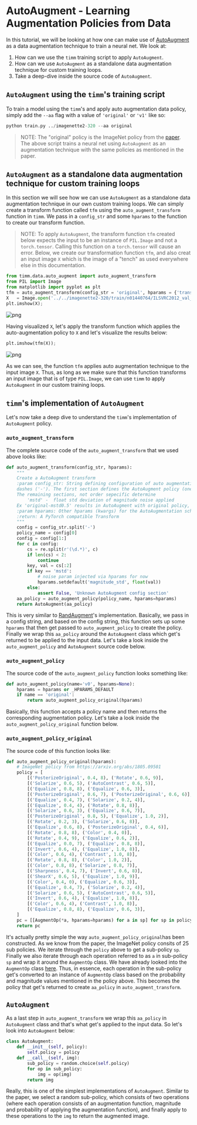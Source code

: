 # AutoAugment - Learning Augmentation Policies from Data
In this tutorial, we will be looking at how one can make use of [AutoAugment](https://arxiv.org/abs/1805.09501) as a data augmentation technique to train a neural net. 
We look at:
1. How can we use the `timm` training script to apply `AutoAugment`.
2. How can we use `AutoAugment` as a standalone data augmentation technique for custom training loops.
3. Take a deep-dive inside the source code of `AutoAugment`.
## `AutoAugment` using the `timm`'s training script
To train a model using the `timm`'s and apply auto augmentation data policy, simply add the `--aa` flag with a value of `'original'` or `'v1'` like so:
```python
python train.py ../imagenette2-320 --aa original
```
> NOTE: The "original" policy is the ImageNet policy from the [paper](https://arxiv.org/abs/1805.09501).
The above script trains a neural net using `AutoAugment` as an augmentation technique with the same policies as mentioned in the paper. 
## `AutoAugment` as a standalone data augmentation technique for custom training loops
In this section we will see how we can use `AutoAugment` as a standalone data augmentation technique in our own custom training loops.
We can simply create a transform function called `tfm` using the `auto_augment_transform` function in `timm`. We pass in a `config_str` and some `hparams` to the function to create our transform function. 
> NOTE: To apply `AutoAugment`, the transform function `tfm` created below expects the input to be an instance of `PIL.Image` and not a `torch.tensor`. Calling this function on a `torch.tensor` will cause an error. 
Below, we create our transformation function `tfm`, and also creat an input image `X` which is the image of a "tench" as used everywhere else in this documentation. 
```python
from timm.data.auto_augment import auto_augment_transform
from PIL import Image
from matplotlib import pyplot as plt
tfm = auto_augment_transform(config_str = 'original', hparams = {'translate_const': 100, 'img_mean': (124, 116, 104)})
X   = Image.open('../../imagenette2-320/train/n01440764/ILSVRC2012_val_00000293.JPEG')
plt.imshow(X);
```
    
![png](05d_AutoAugment_files/05d_AutoAugment_11_0.png)
    
Having visualized `X`, let's apply the transform function which applies the auto-augmentation policy to `X` and let's visualize the results below:
```python
plt.imshow(tfm(X));
```
    
![png](05d_AutoAugment_files/05d_AutoAugment_13_0.png)
    
As we can see, the function `tfm` applies auto augmentation technique to the input image `X`. 
Thus, as long as we make sure that this function transforms an input image that is of type `PIL.Image`, we can use `timm` to apply `AutoAugment` in our custom training loops. 
## `timm`'s implementation of `AutoAugment`
Let's now take a deep dive to understand the `timm`'s implementation of `AutoAugment` policy. 
### `auto_augment_transform`
The complete source code of the `auto_augment_transform` that we used above looks like: 
    
```python
def auto_augment_transform(config_str, hparams):
    """
    Create a AutoAugment transform
    :param config_str: String defining configuration of auto augmentation. Consists of multiple sections separated by
    dashes ('-'). The first section defines the AutoAugment policy (one of 'v0', 'v0r', 'original', 'originalr').
    The remaining sections, not order sepecific determine
        'mstd' -  float std deviation of magnitude noise applied
    Ex 'original-mstd0.5' results in AutoAugment with original policy, magnitude_std 0.5
    :param hparams: Other hparams (kwargs) for the AutoAugmentation scheme
    :return: A PyTorch compatible Transform
    """
    config = config_str.split('-')
    policy_name = config[0]
    config = config[1:]
    for c in config:
        cs = re.split(r'(\d.*)', c)
        if len(cs) < 2:
            continue
        key, val = cs[:2]
        if key == 'mstd':
            # noise param injected via hparams for now
            hparams.setdefault('magnitude_std', float(val))
        else:
            assert False, 'Unknown AutoAugment config section'
    aa_policy = auto_augment_policy(policy_name, hparams=hparams)
    return AutoAugment(aa_policy)
```
This is very similar to [RandAugment](https://fastai.github.io/timmdocs/RandAugment)'s implementation. Basically, we pass in a config string, and based on the config string, this function sets up some `hparams` that then get passed to `auto_augment_policy` to create the policy. Finally we wrap this `aa_policy` around the `AutoAugment` class which get's returned to be applied to the input data. 
Let's take a look inside the `auto_augment_policy` and `AutoAugment` source code below. 
###  `auto_augment_policy` 
The source code of the `auto_augment_policy` function looks something like: 
```python
def auto_augment_policy(name='v0', hparams=None):
    hparams = hparams or _HPARAMS_DEFAULT
    if name == 'original':
        return auto_augment_policy_original(hparams)
```
Basically, this function accepts a policy name and then returns the corresponding augmentation policy. 
Let's take a look inside the `auto_augment_policy_original` function below.
### `auto_augment_policy_original` 
The source code of this function looks like: 
```python 
def auto_augment_policy_original(hparams):
    # ImageNet policy from https://arxiv.org/abs/1805.09501
    policy = [
        [('PosterizeOriginal', 0.4, 8), ('Rotate', 0.6, 9)],
        [('Solarize', 0.6, 5), ('AutoContrast', 0.6, 5)],
        [('Equalize', 0.8, 8), ('Equalize', 0.6, 3)],
        [('PosterizeOriginal', 0.6, 7), ('PosterizeOriginal', 0.6, 6)],
        [('Equalize', 0.4, 7), ('Solarize', 0.2, 4)],
        [('Equalize', 0.4, 4), ('Rotate', 0.8, 8)],
        [('Solarize', 0.6, 3), ('Equalize', 0.6, 7)],
        [('PosterizeOriginal', 0.8, 5), ('Equalize', 1.0, 2)],
        [('Rotate', 0.2, 3), ('Solarize', 0.6, 8)],
        [('Equalize', 0.6, 8), ('PosterizeOriginal', 0.4, 6)],
        [('Rotate', 0.8, 8), ('Color', 0.4, 0)],
        [('Rotate', 0.4, 9), ('Equalize', 0.6, 2)],
        [('Equalize', 0.0, 7), ('Equalize', 0.8, 8)],
        [('Invert', 0.6, 4), ('Equalize', 1.0, 8)],
        [('Color', 0.6, 4), ('Contrast', 1.0, 8)],
        [('Rotate', 0.8, 8), ('Color', 1.0, 2)],
        [('Color', 0.8, 8), ('Solarize', 0.8, 7)],
        [('Sharpness', 0.4, 7), ('Invert', 0.6, 8)],
        [('ShearX', 0.6, 5), ('Equalize', 1.0, 9)],
        [('Color', 0.4, 0), ('Equalize', 0.6, 3)],
        [('Equalize', 0.4, 7), ('Solarize', 0.2, 4)],
        [('Solarize', 0.6, 5), ('AutoContrast', 0.6, 5)],
        [('Invert', 0.6, 4), ('Equalize', 1.0, 8)],
        [('Color', 0.6, 4), ('Contrast', 1.0, 8)],
        [('Equalize', 0.8, 8), ('Equalize', 0.6, 3)],
    ]
    pc = [[AugmentOp(*a, hparams=hparams) for a in sp] for sp in policy]
    return pc
```
It's actually pretty simple the way `auto_augment_policy_original`has been constructed. As we know from the paper, the ImageNet policy consits of 25 sub policies. We iterate through the `policy` above to get a sub-policy `sp`. Finally we also iterate through each operation referred to as `a` in sub-policy `sp` and wrap it around the `AugmentOp` class. 
We have already looked into the `AugmentOp` class [here](https://fastai.github.io/timmdocs/RandAugment#AugmentOp).
Thus, in essence, each operation in the sub-policy get's converted to an instance of `AugmentOp` class based on the probability and magnitude values mentioned in the policy above. This becomes the policy that get's returned to create `aa_policy` in `auto_augment_transform`. 
## `AutoAugment`
As a last step in `auto_augment_transform` we wrap this `aa_policy` in `AutoAugment` class and that's what get's applied to the input data. So let's look into `AutoAugment` below:
```python
class AutoAugment:
    def __init__(self, policy):
        self.policy = policy
    def __call__(self, img):
        sub_policy = random.choice(self.policy)
        for op in sub_policy:
            img = op(img)
        return img
```
Really, this is one of the simplest implementations of `AutoAugment`. Similar to the paper, we select a random sub-policy, which consists of two operations (where each operation consists of an augmentation function, magnitude and probability of applying the augmentation function), and finally apply to these operations to the `img` to return the augmented image. 
